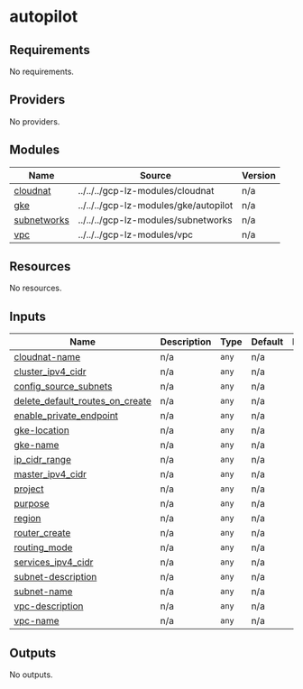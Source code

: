 # autopilot

<!-- BEGINNING OF PRE-COMMIT-TERRAFORM DOCS HOOK -->
## Requirements

No requirements.

## Providers

No providers.

## Modules

| Name | Source | Version |
|------|--------|---------|
| <a name="module_cloudnat"></a> [cloudnat](#module\_cloudnat) | ../../../gcp-lz-modules/cloudnat | n/a |
| <a name="module_gke"></a> [gke](#module\_gke) | ../../../gcp-lz-modules/gke/autopilot | n/a |
| <a name="module_subnetworks"></a> [subnetworks](#module\_subnetworks) | ../../../gcp-lz-modules/subnetworks | n/a |
| <a name="module_vpc"></a> [vpc](#module\_vpc) | ../../../gcp-lz-modules/vpc | n/a |

## Resources

No resources.

## Inputs

| Name | Description | Type | Default | Required |
|------|-------------|------|---------|:--------:|
| <a name="input_cloudnat-name"></a> [cloudnat-name](#input\_cloudnat-name) | n/a | `any` | n/a | yes |
| <a name="input_cluster_ipv4_cidr"></a> [cluster\_ipv4\_cidr](#input\_cluster\_ipv4\_cidr) | n/a | `any` | n/a | yes |
| <a name="input_config_source_subnets"></a> [config\_source\_subnets](#input\_config\_source\_subnets) | n/a | `any` | n/a | yes |
| <a name="input_delete_default_routes_on_create"></a> [delete\_default\_routes\_on\_create](#input\_delete\_default\_routes\_on\_create) | n/a | `any` | n/a | yes |
| <a name="input_enable_private_endpoint"></a> [enable\_private\_endpoint](#input\_enable\_private\_endpoint) | n/a | `any` | n/a | yes |
| <a name="input_gke-location"></a> [gke-location](#input\_gke-location) | n/a | `any` | n/a | yes |
| <a name="input_gke-name"></a> [gke-name](#input\_gke-name) | n/a | `any` | n/a | yes |
| <a name="input_ip_cidr_range"></a> [ip\_cidr\_range](#input\_ip\_cidr\_range) | n/a | `any` | n/a | yes |
| <a name="input_master_ipv4_cidr"></a> [master\_ipv4\_cidr](#input\_master\_ipv4\_cidr) | n/a | `any` | n/a | yes |
| <a name="input_project"></a> [project](#input\_project) | n/a | `any` | n/a | yes |
| <a name="input_purpose"></a> [purpose](#input\_purpose) | n/a | `any` | n/a | yes |
| <a name="input_region"></a> [region](#input\_region) | n/a | `any` | n/a | yes |
| <a name="input_router_create"></a> [router\_create](#input\_router\_create) | n/a | `any` | n/a | yes |
| <a name="input_routing_mode"></a> [routing\_mode](#input\_routing\_mode) | n/a | `any` | n/a | yes |
| <a name="input_services_ipv4_cidr"></a> [services\_ipv4\_cidr](#input\_services\_ipv4\_cidr) | n/a | `any` | n/a | yes |
| <a name="input_subnet-description"></a> [subnet-description](#input\_subnet-description) | n/a | `any` | n/a | yes |
| <a name="input_subnet-name"></a> [subnet-name](#input\_subnet-name) | n/a | `any` | n/a | yes |
| <a name="input_vpc-description"></a> [vpc-description](#input\_vpc-description) | n/a | `any` | n/a | yes |
| <a name="input_vpc-name"></a> [vpc-name](#input\_vpc-name) | n/a | `any` | n/a | yes |

## Outputs

No outputs.
<!-- END OF PRE-COMMIT-TERRAFORM DOCS HOOK -->
